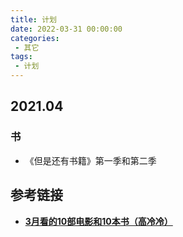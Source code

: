 ```yaml
---
title: 计划
date: 2022-03-31 00:00:00
categories:
 - 其它
tags:
 - 计划
---
```


## 2021.04

### 书

- 《但是还有书籍》第一季和第二季

## 参考链接

- [**3月看的10部电影和10本书（高冷冷）**](https://github.com/mqyqingfeng/Blog/issues/270)
